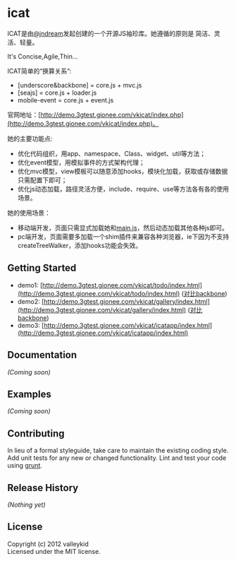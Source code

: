 # icat

ICAT是由[@jndream](http://weibo.com/jndream)发起创建的一个开源JS袖珍库。她遵循的原则是 简洁、灵活、轻量。

It's Concise,Agile,Thin...

ICAT简单的“换算关系”:
- [underscore&backbone] = core.js + mvc.js
- [seajs] = core.js + loader.js
- mobile-event = core.js + event.js

官网地址：[http://demo.3gtest.gionee.com/vkicat/index.php](http://demo.3gtest.gionee.com/vkicat/index.php)。

她的主要功能点:
- 优化代码组织，用app、namespace、Class、widget、util等方法；
- 优化event模型，用模拟事件的方式架构代理；
- 优化mvc模型，view模板可以随意添加hooks，模块化加载，获取或存储数据只需配置下即可；
- 优化js动态加载，路径灵活方便，include、require、use等方法各有各的使用场景。

她的使用场景：
- 移动端开发，页面只需显式加载她和[main.js](https://github.com/valleykid/icat/blob/master/examples/gallery/js/main.source.js)，然后动态加载其他各种js即可。
- pc端开发，页面需要多加载一个shim插件来兼容各种浏览器，ie下因为不支持createTreeWalker，添加hooks功能会失效。

## Getting Started
- demo1: [http://demo.3gtest.gionee.com/vkicat/todo/index.html](http://demo.3gtest.gionee.com/vkicat/todo/index.html) ([对比backbone](http://backbonejs.org/examples/todos/index.html))
- demo2: [http://demo.3gtest.gionee.com/vkicat/gallery/index.html](http://demo.3gtest.gionee.com/vkicat/gallery/index.html) ([对比backbone](http://addyosmani.com/resources/backbonegallery/index.php))
- demo3: [http://demo.3gtest.gionee.com/vkicat/icatapp/index.html](http://demo.3gtest.gionee.com/vkicat/icatapp/index.html)

## Documentation
_(Coming soon)_

## Examples
_(Coming soon)_

## Contributing
In lieu of a formal styleguide, take care to maintain the existing coding style. Add unit tests for any new or changed functionality. Lint and test your code using [grunt](https://github.com/gruntjs/grunt).

## Release History
_(Nothing yet)_

## License
Copyright (c) 2012 valleykid  
Licensed under the MIT license.
